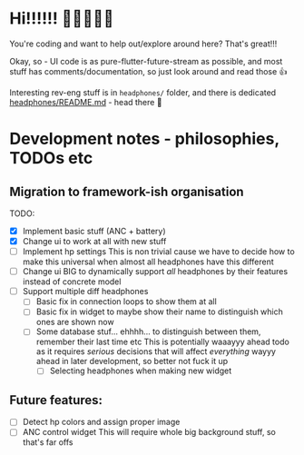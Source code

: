 # Hi!!!!!! 👋👋👋👋👋
You're coding and want to help out/explore around here? That's great!!!

Okay, so - UI code is as pure-flutter-future-stream as possible, and most stuff has comments/documentation, so just look around and read those 👍

Interesting rev-eng stuff is in `headphones/` folder, and there is dedicated [headphones/README.md](headphones/README.md) - head there 🫡

# Development notes - philosophies, TODOs etc

## Migration to framework-ish organisation
TODO:
- [X] Implement basic stuff (ANC + battery)
- [X] Change ui to work at all with new stuff
- [ ] Implement hp settings
  This is non trivial cause we have to decide how to make this universal when almost all headphones have this different
- [ ] Change ui BIG to dynamically support *all* headphones by their features instead of concrete model
- [ ] Support multiple diff headphones
  - [ ] Basic fix in connection loops to show them at all
  - [ ] Basic fix in widget to maybe show their name to distinguish which ones are shown now
  - [ ] Some database stuf... ehhhh... to distinguish between them, remember their last time etc
    This is potentially waaayyy ahead todo as it requires *serious* decisions that will affect *everything* wayyy ahead in later development, so better not fuck it up
    - [ ] Selecting headphones when making new widget

## Future features:
- [ ] Detect hp colors and assign proper image
- [ ] ANC control widget
  This will require whole big background stuff, so that's far offs